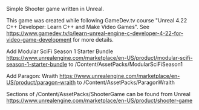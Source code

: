 Simple Shooter game written in Unreal.

This game was created while following GameDev.tv course "Unreal 4.22 C++ Developer: Learn C++ and Make Video Games".
See https://www.gamedev.tv/p/learn-unreal-engine-c-developer-4-22-for-video-game-development for more details.

Add Modular SciFi Season 1 Starter Bundle https://www.unrealengine.com/marketplace/en-US/product/modular-scifi-season-1-starter-bundle to
/Content/AssetPacks/ModularSciFiSeason1

Add Paragon: Wraith https://www.unrealengine.com/marketplace/en-US/product/paragon-wraith to
/Content/AssetPacks/ParagonWraith

Sections of /Content/AssetPacks/ShooterGame can be found from Unreal https://www.unrealengine.com/marketplace/en-US/product/shooter-game
